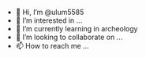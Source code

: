 - 👋 Hi, I’m @ulum5585
- 👀 I’m interested in ...
- 🌱 I’m currently learning in archeology 
- 💞️ I’m looking to collaborate on ...
- 📫 How to reach me ...

<!---
ulum5585/ulum5585 is a ✨ special ✨ repository because its `README.md` (this file) appears on your GitHub profile.
You can click the Preview link to take a look at your changes.
--->
